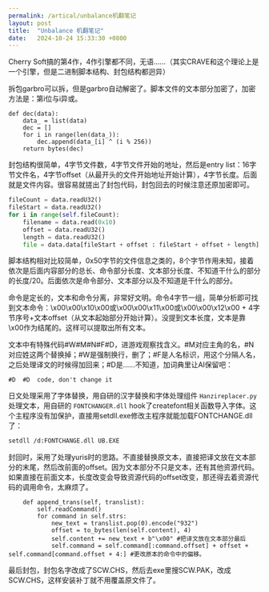 ```yaml
---
permalink: /artical/unbalance机翻笔记
layout: post
title:  "Unbalance 机翻笔记"
date:   2024-10-24 15:33:30 +0800
---
```

Cherry Soft搞的第4作，4作引擎都不同，无语……（其实CRAVE和这个理论上是一个引擎，但是二进制脚本结构、封包结构都迥异）

拆包garbro可以拆，但是garbro自动解密了。脚本文件的文本部分加密了，加密方法是：第i位与i异或。

```
def dec(data):
    data_ = list(data)
    dec = []
    for i in range(len(data_)):
        dec.append(data_[i] ^ (i % 256))
    return bytes(dec)
```

封包结构很简单，4字节文件数，4字节文件开始的地址，然后是entry list：16字节文件名，4字节offset（从最开头的文件开始地址开始计算），4字节长度。后面就是文件内容。很容易就搓出了封包代码，封包回去的时候注意还原加密即可。

```python
fileCount = data.readU32()
fileStart = data.readU32()
for i in range(self.fileCount):
    filename = data.read(0x10)
    offset = data.readU32()
    length = data.readU32()
    file = data.data[fileStart + offset : fileStart + offset + length]
```

脚本结构相对比较简单，0x50字节的文件信息之类的，8个字节作用未知，接着依次是后面内容部分的总长、命令部分长度、文本部分长度、不知道干什么的部分的长度/20。后面依次是命令部分、文本部分以及不知道是干什么的部分。

命令是定长的，文本和命令分离，非常好文明。命令4字节一组，简单分析即可找到文本命令：\x00\x00\x10\x00或\x00\x00\x11\x00或\x00\x00\x12\x00 + 4字节序号+文本offset（从文本起始部分开始计算）。没提到文本长度，文本是靠\x00作为结尾的。这样可以提取出所有文本。

文本中有特殊代码#W#M#N#F#D，进游戏观察找含义。#M对应主角的名，#N对应姓这两个替换掉；#W是强制换行，删了；#F是人名标识，用这个分隔人名，之后处理译文的时候得加回来；#D是……不知道，加词典里让AI保留吧：

```
#D	#D	code, don't change it
```

日文处理采用了字体替换，用自研的汉字替换和字体处理组件 `Hanzireplacer.py`处理文本，用自研的 `FONTCHANGER.dll` hook了createfont相关函数导入字体。这个主程序没有加保护，直接用setdll.exe修改主程序就能加载FONTCHANGE.dll了：

```bash
setdll /d:FONTCHANGE.dll UB.EXE
```

封回时，采用了处理yuris时的思路。不直接替换原文本，直接把译文放在文本部分的末尾，然后改前面的offset。因为文本部分不只是文本，还有其他资源代码。如果直接在前面文本，长度改变会导致资源代码的offset改变，那还得去着资源代码的调用命令，太麻烦了。

```
    def append_trans(self, translist):
        self.readCommand()
        for command in self.strs:
            new_text = translist.pop(0).encode("932")
            offset = to_bytes(len(self.content), 4)
            self.content += new_text + b"\x00" #把译文放在文本部分最后
            self.command = self.command[:command.offset] + offset + self.command[command.offset + 4:] #更改原本的命令中的偏移。
```

最后封包，封包名字改成了SCW.CHS，然后去exe里搜SCW.PAK，改成SCW.CHS，这样安装补丁就不用覆盖原文件了。
